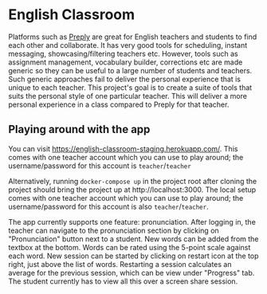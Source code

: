 # English Classroom

Platforms such as [Preply][1] are great for English teachers and students to find each other and collaborate. It has very good tools for scheduling, instant messaging, showcasing/filtering teachers etc. However, tools such as assignment management, vocabulary builder, corrections etc are made generic so they can be useful to a large number of students and teachers. Such generic approaches fail to deliver the personal experience that is unique to each teacher. This project's goal is to create a suite of tools that suits the personal style of one particular teacher. This will deliver a more personal experience in a class compared to Preply for that teacher.

## Playing around with the app

You can visit https://english-classroom-staging.herokuapp.com/. This comes with one teacher account which you can use to play around; the username/password for this account is `teacher`/`teacher`

Alternatively, running `docker-compose up` in the project root after cloning the project should bring the project up at http://localhost:3000. The local setup comes with one teacher account which you can use to play around; the username/password for this account is also `teacher`/`teacher`.

The app currently supports one feature: pronunciation. After logging in, the teacher can navigate to the pronunciation section by clicking on "Pronunciation" button next to a student. New words can be added from the textbox at the bottom. Words can be rated using the 5-point scale against each word. New session can be started by clicking on restart icon at the top right, just above the list of words. Restarting a session calculates an average for the previous session, which can be view under "Progress" tab. The student currently has to view all this over a screen share session.

[1]: https://preply.com/